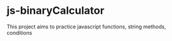 # js-binaryCalculator
This project aims to practice javascript functions, string methods, conditions
